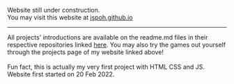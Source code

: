 Website still under construction.<br>
You may visit this website at <a href="https://jspoh.github.io">jspoh.github.io</a><br>
<hr>
All projects' introductions are available on the readme.md files in their respective repositories linked <a href='https://github.com/jspoh/jspoh.github.io/blob/main/projects/readme.MD'>here</a>. You may also try the games out yourself through the projects page of my website linked above! <br> 
<br>
Fun fact, this is actually my very first project with HTML CSS and JS. <br>
Website first started on 20 Feb 2022.
